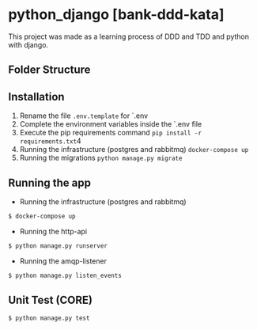 # python_django [bank-ddd-kata]
This project was made as a learning process of DDD and TDD and python with django.

## Folder Structure

## Installation
1. Rename the file `.env.template` for `.env
2. Complete the environment variables inside the `.env file
3. Execute the pip requirements command `pip install -r requirements.txt`4
4. Running the infrastructure (postgres and rabbitmq) `docker-compose up`
5. Running the migrations `python manage.py migrate`

## Running the app
* Running the infrastructure (postgres and rabbitmq)
```bash
$ docker-compose up
```
* Running the http-api
```bash
$ python manage.py runserver
```
* Running the amqp-listener
```bash
$ python manage.py listen_events
```
## Unit Test (CORE)
```bash
$ python manage.py test 
```